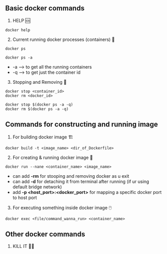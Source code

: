 
## Basic docker commands

1. HELP 🆘
```
docker help
```

2. Current running docker processes (containers) 🏃
```
docker ps

docker ps -a
```
- -a  -->  to get all the running containers
- -q  -->  to get just the container id

3. Stopping and Removing 🛑
```
docker stop <container_id>
docker rm <docker_id>
``` 

```
docker stop $(docker ps -a -q)
docker rm $(docker ps -a -q)
```



## Commands for constructing and running image

1. For building docker image 🏗️
```
docker build -t <image_name> <dir_of_Dockerfile>
```

2. For creating & running docker image 🏃
```
docker run --nane <container_name> <image_name>
```

- can add **-rm** for stooping and removing docker as u exit
- can add **-d** for detaching it from terminal after running (if ur using default bridge network)
- add **-p <host_port>:<docker_port>** for mapping a specific docker port to host port

3. For executing something inside docker image 🖱️
```
docker exec <file/command_wanna_run> <container_name>
```



## Other docker commands

1. KILL IT 🔪💀